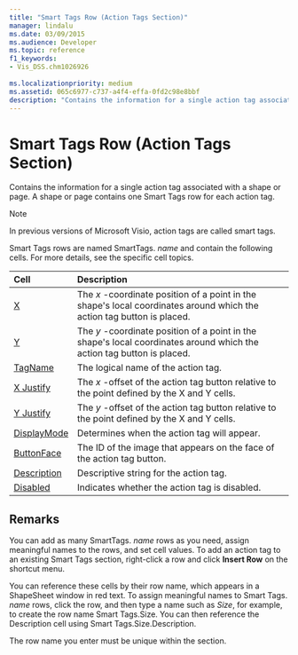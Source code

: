 ```yaml
---
title: "Smart Tags Row (Action Tags Section)" 
manager: lindalu
ms.date: 03/09/2015
ms.audience: Developer
ms.topic: reference
f1_keywords:
- Vis_DSS.chm1026926
 
ms.localizationpriority: medium
ms.assetid: 065c6977-c737-a4f4-effa-0fd2c98e8bbf
description: "Contains the information for a single action tag associated with a shape or page. A shape or page contains one Smart Tags row for each action tag."
---
```


# Smart Tags Row (Action Tags Section)

Contains the information for a single action tag associated with a shape or page. A shape or page contains one Smart Tags row for each action tag.
  
> [!NOTE]
> In previous versions of Microsoft Visio, action tags are called smart tags.
  
Smart Tags rows are named SmartTags. *name*  and contain the following cells. For more details, see the specific cell topics.
  
|**Cell**|**Description**|
|:-----|:-----|
|[X](x-cell-action-tags-section.md) <br/> |The *x*  -coordinate position of a point in the shape's local coordinates around which the action tag button is placed. |
|[Y](y-cell-action-tags-section.md) <br/> |The *y*  -coordinate position of a point in the shape's local coordinates around which the action tag button is placed. |
|[TagName](tagname-cell-action-tags-section.md) <br/> |The logical name of the action tag. |
|[X Justify](x-justify-cell-action-tags-section.md) <br/> |The *x*  -offset of the action tag button relative to the point defined by the X and Y cells. |
|[Y Justify](y-justify-cell-action-tags-section.md) <br/> |The *y*  -offset of the action tag button relative to the point defined by the X and Y cells. |
|[DisplayMode](displaymode-cell-action-tags-section.md) <br/> |Determines when the action tag will appear. |
|[ButtonFace](buttonface-cell-action-tags-section.md) <br/> |The ID of the image that appears on the face of the action tag button. |
|[Description](description-cell-action-tags-section.md) <br/> |Descriptive string for the action tag. |
|[Disabled](disabled-cell-action-tags-section.md) <br/> |Indicates whether the action tag is disabled. |

## Remarks

 You can add as many SmartTags.  *name*  rows as you need, assign meaningful names to the rows, and set cell values. To add an action tag to an existing Smart Tags section, right-click a row and click **Insert Row** on the shortcut menu.
  
You can reference these cells by their row name, which appears in a ShapeSheet window in red text. To assign meaningful names to Smart Tags. *name* rows, click the row, and then type a name such as *Size*, for example, to create the row name Smart Tags.Size. You can then reference the Description cell using Smart Tags.Size.Description.
  
The row name you enter must be unique within the section.
  